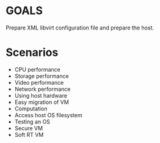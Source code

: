 # GOALS

Prepare XML libvirt configuration file and prepare the host.

# Scenarios

* CPU performance
* Storage performance
* Video performance
* Network performance
* Using host hardware
* Easy migration of VM
* Computation
* Access host OS filesystem
* Testing an OS
* Secure VM
* Soft RT VM
